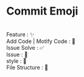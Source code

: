 <h1>Commit Emoji</h1>
<br />
Feature : ✨
<br />
Add Code | Motify Code : 🔨
<br />
Issue Solve : ✅
<br />
Issue : 🔺
<br />
style : 👔
<br />
File Structure : 📁
